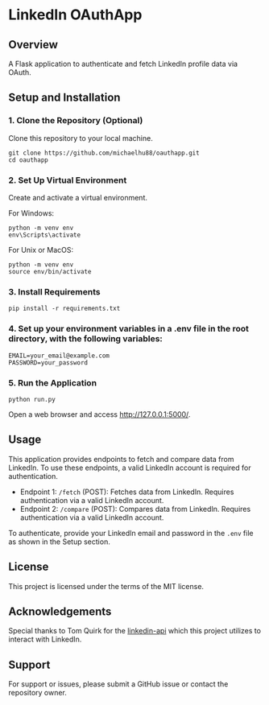 # LinkedIn OAuthApp

## Overview
A Flask application to authenticate and fetch LinkedIn profile data via OAuth.


## Setup and Installation

### 1. Clone the Repository (Optional)
Clone this repository to your local machine.

```shell
git clone https://github.com/michaelhu88/oauthapp.git
cd oauthapp
```

### 2. Set Up Virtual Environment
Create and activate a virtual environment.

For Windows:

```shell
python -m venv env
env\Scripts\activate
```

For Unix or MacOS:

```shell
python -m venv env
source env/bin/activate
```

### 3. Install Requirements

```shell
pip install -r requirements.txt
```

### 4. Set up your environment variables in a .env file in the root directory, with the following variables:
```
EMAIL=your_email@example.com
PASSWORD=your_password
```

### 5. Run the Application

```shell
python run.py
```

Open a web browser and access http://127.0.0.1:5000/.

## Usage
This application provides endpoints to fetch and compare data from LinkedIn. To use these endpoints, a valid LinkedIn account is required for authentication.

- Endpoint 1: `/fetch` (POST): Fetches data from LinkedIn. Requires authentication via a valid LinkedIn account.
- Endpoint 2: `/compare` (POST): Compares data from LinkedIn. Requires authentication via a valid LinkedIn account.

To authenticate, provide your LinkedIn email and password in the `.env` file as shown in the Setup section.

## License
This project is licensed under the terms of the MIT license.

## Acknowledgements
Special thanks to Tom Quirk for the [linkedin-api](https://github.com/tomquirk/linkedin-api) which this project utilizes to interact with LinkedIn.

## Support
For support or issues, please submit a GitHub issue or contact the repository owner.



